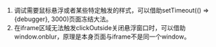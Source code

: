 1. 调试需要鼠标悬浮或者某些特定触发的样式，可以借助setTimeout(() => {debugger}, 3000)页面冻结大法。
2. 在iframe区域无法触发clickOutside关闭悬浮窗口时，可以借助window.onblur，原理是本身页面与iframe不是同一个window。
